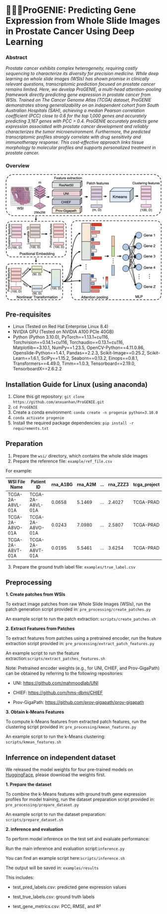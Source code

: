 # 🧚🏻‍♀️ProGENIE: Predicting Gene Expression from Whole Slide Images in Prostate Cancer Using Deep Learning

### Abstract

*Prostate cancer exhibits complex heterogeneity, requiring costly sequencing to characterize its diversity for precision medicine. While deep learning on whole slide images (WSIs) has shown promise in clinically relevant questions, transcriptomic prediction focused on prostate cancer remains limited. Here, we develop ProGENIE, a multi-head attention-pooling framework directly predicting gene expression in prostate cancer from WSIs. Trained on The Cancer Genome Atlas (TCGA) dataset, ProGENIE demonstrates strong generalizability on an independent cohort from South Australian Hospitals (SAH), achieving a median Pearson correlation coefficient (PCC) close to 0.6 for the top 1,000 genes and accurately predicting 3,167 genes with PCC > 0.4. ProGENIE accurately predicts gene expression associated with prostate cancer development and reliably characterizes the tumor microenvironment. Furthermore, the predicted transcriptomic profiles strongly correlate with drug sensitivity and immunotherapy response. This cost-effective approach links tissue morphology to molecular profiles and supports personalized treatment in prostate cancer.*

### Overview
<p align="center">
  <img src="https://github.com/anxuanhan/ProGENIE/blob/main/pics/model_architecture.png" alt="model architecture" width="600"/>
</p>

## Pre-requisites
- Linux (Tested on Red Hat Enterprise Linux 8.4)
- NVIDIA GPU (Tested on NVIDIA A100 PCIe 40GB)
- Python (Python 3.10.0),
PyTorch==1.13.1+cu116,
Torchvision==0.14.1+cu116,
Torchaudio==0.13.1+cu116,
Matplotlib==3.10.1,
NumPy==1.23.5,
OpenCV-Python==4.11.0.86,
Openslide-Python==1.4.1,
Pandas==2.2.3,
Scikit-Image==0.25.2,
Scikit-Learn==1.6.1,
SciPy==1.15.2,
Seaborn==0.13.2,
Einops==0.8.1,
Transformers==4.49.0,
Timm==1.0.3,
Tensorboard==2.19.0,
TensorboardX==2.6.2.2

## Installation Guide for Linux (using anaconda)
1. Clone this git repository: `git clone https://github.com/anxuanhan/ProGENIE.git`
2. `cd ProGENIE`
3. Create a conda environment: `conda create -n progenie python=3.10.0`
4. `conda activate progenie`
5. Install the required package dependencies: `pip install -r requirements.txt`


## Preparation
1. Prepare the `wsi/` directory, which contains the whole slide images
2. Prepare the reference file: `example/ref_file.csv`

  For example:

| WSI File Name      | Patient ID       | rna_A1BG | rna_A2M | ...       | rna_ZZZ3  | tcga_project |
|-------------------|------------------|----------|----------|-----------|------------|---------------|
| TCGA-2A-A8VL-01A  | TCGA-2A-A8VL-01A | 0.0658   | 5.1469 | ...       | 2.4027  | TCGA-PRAD     |
| TCGA-2A-A8VO-01A  | TCGA-2A-A8VO-01A | 0.0243   | 7.0980  | ...       | 2.5807 | TCGA-PRAD     |
| TCGA-2A-A8VT-01A  | TCGA-2A-A8VT-01A | 0.0195   | 5.5461 | ...       | 3.6254 | TCGA-PRAD     |

3. Prepare the ground truth label file: `examples/true_label.csv`
   

## Preprocessing
**1. Create patches from WSIs**
   
   To extract image patches from raw Whole Slide Images (WSIs), run the patch generation script provided in: `pre_processing/create_patches.py`
   
   An example script to run the patch extraction: `scripts/create_patches.sh`
   
**2. Extract Features from Patches**

   To extract features from patches using a pretrained encoder, run the feature extraction script provided in: `pre_processing/extract_patch_features.py`
   
   An example script to run the feature extraction:`scripts/extract_patches_features.sh`

   Note: Pretrained encoder weights (e.g., for UNI, CHIEF, and Prov-GigaPath) can be obtained by referring to the following repositories:
  
   - UNI: https://github.com/mahmoodlab/UNI

   - CHIEF: https://github.com/hms-dbmi/CHIEF

   - Prov-GigaPath: https://github.com/prov-gigapath/prov-gigapath
   
**3. Obtain k-Means Features**

  To compute k-Means features from extracted patch features, run the clustering script provided in: `pre_processing/kmean_features.py`

  An example script to run the k-Means clustering: `scripts/kmean_features.sh`

## Inferrence on independent dataset
We released the model weights for four pre-trained models on [HuggingFace](https://huggingface.co/ananananxuan/ProGENIE/tree/main "HuggingFace"), please download the weights first.

**1. Prepare the dataset**

To combine the k-Means features with ground truth gene expression profiles for model training, run the dataset preparation script provided in: `pre_processing/prepare_dataset.py`

An example script to run the dataset preparation: `scripts/prepare_dataset.sh`

**2. inference and evaluation**

To perform model inference on the test set and evaluate performance:

Run the main inference and evaluation script:`inference.py`

You can find an example script here:`scripts/inference.sh`

The output will be saved in: `examples/results`

This includes:

- test_pred_labels.csv: predicted gene expression values

- test_true_labels.csv: ground truth labels

- test_gene_metrics.csv: PCC, RMSE, and R²














